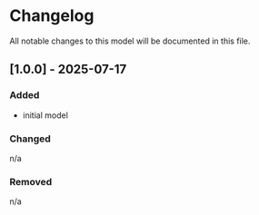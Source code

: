 # Changelog
All notable changes to this model will be documented in this file.

## [1.0.0] - 2025-07-17
### Added
- initial model

### Changed
n/a

### Removed
n/a
